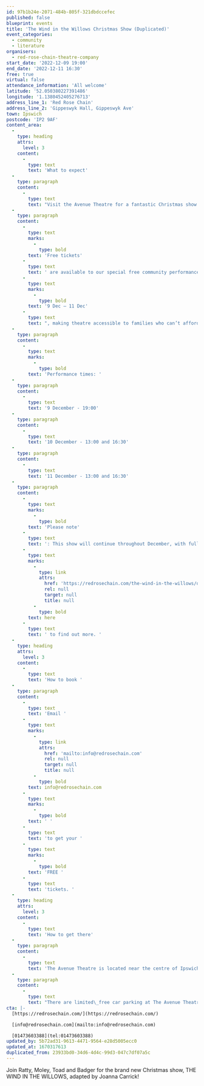 ```yaml
---
id: 97b1b24e-2071-484b-805f-321dbdccefec
published: false
blueprint: events
title: 'The Wind in the Willows Christmas Show (Duplicated)'
event_categories:
  - community
  - literature
organisers:
  - red-rose-chain-theatre-company
start_date: '2022-12-09 19:00'
end_date: '2022-12-11 16:30'
free: true
virtual: false
attendance_information: 'All welcome'
latitude: '52.050380227391486'
longitude: '1.1380452405276713'
address_line_1: 'Red Rose Chain'
address_line_2: 'Gippeswyk Hall, Gippeswyk Ave'
town: Ipswich
postcode: 'IP2 9AF'
content_area:
  -
    type: heading
    attrs:
      level: 3
    content:
      -
        type: text
        text: 'What to expect'
  -
    type: paragraph
    content:
      -
        type: text
        text: "Visit the Avenue Theatre for a fantastic Christmas show for the whole family! The Wind in the Willows is an original tale by Kenneth Grahame becoming a classic of children's English Literature. The tale relates the adventures of several animal friends and neighbours in the English countryside, primarily Mole, Rat, Toad, and Badger, whilst also exploring themes of friendship, honesty, and the importance of home and neighbours. This story has been adapted by Johanna Carrick into a fun performance that you cannot miss! "
  -
    type: paragraph
    content:
      -
        type: text
        marks:
          -
            type: bold
        text: 'Free tickets'
      -
        type: text
        text: ' are available to our special free community performances from '
      -
        type: text
        marks:
          -
            type: bold
        text: '9 Dec – 11 Dec'
      -
        type: text
        text: ", making theatre accessible to families who can’t afford theatre tickets, to disadvantaged young people, to refugees, and to young people and adults with disabilities.\_"
  -
    type: paragraph
    content:
      -
        type: text
        marks:
          -
            type: bold
        text: 'Performance times: '
  -
    type: paragraph
    content:
      -
        type: text
        text: '9 December - 19:00'
  -
    type: paragraph
    content:
      -
        type: text
        text: '10 December - 13:00 and 16:30'
  -
    type: paragraph
    content:
      -
        type: text
        text: '11 December - 13:00 and 16:30'
  -
    type: paragraph
    content:
      -
        type: text
        marks:
          -
            type: bold
        text: 'Please note'
      -
        type: text
        text: ': This show will continue throughout December, with full-price tickets at £26 and concessions (under 16s, full-time students, people in receipt of benefits or pension credits, people with disabilities, and carers) at £12. Visit '
      -
        type: text
        marks:
          -
            type: link
            attrs:
              href: 'https://redrosechain.com/the-wind-in-the-willows/details'
              rel: null
              target: null
              title: null
          -
            type: bold
        text: here
      -
        type: text
        text: ' to find out more. '
  -
    type: heading
    attrs:
      level: 3
    content:
      -
        type: text
        text: 'How to book '
  -
    type: paragraph
    content:
      -
        type: text
        text: 'Email '
      -
        type: text
        marks:
          -
            type: link
            attrs:
              href: 'mailto:info@redrosechain.com'
              rel: null
              target: null
              title: null
          -
            type: bold
        text: info@redrosechain.com
      -
        type: text
        marks:
          -
            type: bold
        text: ' '
      -
        type: text
        text: 'to get your '
      -
        type: text
        marks:
          -
            type: bold
        text: 'FREE '
      -
        type: text
        text: 'tickets. '
  -
    type: heading
    attrs:
      level: 3
    content:
      -
        type: text
        text: 'How to get there'
  -
    type: paragraph
    content:
      -
        type: text
        text: 'The Avenue Theatre is located near the centre of Ipswich town, just a short walk from Ipswich train station and Gippeswyk Avenue is served by the 12, 13 & 14 bus routes. '
  -
    type: paragraph
    content:
      -
        type: text
        text: "There are limited\_free car parking at The Avenue Theatre and disabled spaces can be booked in advance by contacting the box office team. There is additional on-street parking nearby as well as public car parks on Ranelagh Road and at\_Ipswich Train Station, an easy 10 minute walk away. "
cta: |-
  [https://redrosechain.com/](https://redrosechain.com/)

  [info@redrosechain.com](mailto:info@redrosechain.com)

  [01473603388](tel:01473603388)
updated_by: 5b72ad31-9613-4471-9564-e28d5005ecc0
updated_at: 1670317613
duplicated_from: 23933bd0-34d6-4d4c-99d3-047c7df07a5c
---
```

Join Ratty, Moley, Toad and Badger for the brand new Christmas show, THE WIND IN THE WILLOWS, adapted by Joanna Carrick!